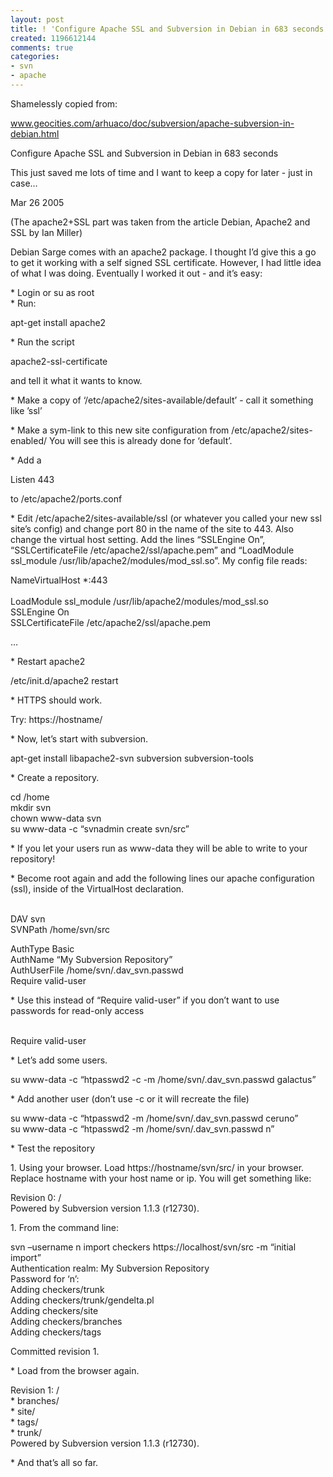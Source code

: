 ```yaml
---
layout: post
title: ! 'Configure Apache SSL and Subversion in Debian in 683 seconds '
created: 1196612144
comments: true
categories:
- svn
- apache
---
```

<div class="post-entry">
<p>
Shamelessly copied from:
</p>
<p>
<a href="http://www.geocities.com/arhuaco/doc/subversion/apache-subversion-in-debian.html">www.geocities.com/arhuaco/doc/subversion/apache-subversion-in-debian.html</a>
</p>
<p>
Configure Apache SSL and Subversion in Debian in 683 seconds
</p>
<p>
This just saved me lots of time and I want to keep a copy for later - just in case…
</p>
<p>
Mar 26 2005
</p>
<p>
(The apache2+SSL part was taken from the article Debian, Apache2 and SSL by Ian Miller)
</p>
<p>
Debian Sarge comes with an apache2 package. I thought I’d give this
a go to get it working with a self signed SSL certificate. However, I
had little idea of what I was doing. Eventually I worked it out - and
it’s easy:
</p>
<p>
    * Login or su as root<br />
* Run:
</p>
<p>
apt-get install apache2
</p>
<p>
    * Run the script
</p>
<p>
apache2-ssl-certificate
</p>
<p>
and tell it what it wants to know.
</p>
<p>
    * Make a copy of ‘/etc/apache2/sites-available/default’ - call it something like ’ssl’
</p>
<p>
 * Make a sym-link to this new site configuration from
/etc/apache2/sites-enabled/ You will see this is already done for
‘default’.
</p>
<p>
    * Add a
</p>
<p>
Listen 443
</p>
<p>
to /etc/apache2/ports.conf
</p>
<p>
 * Edit /etc/apache2/sites-available/ssl (or whatever you called
your new ssl site’s config) and change port 80 in the name of the site
to 443. Also change the virtual host setting. Add the lines “SSLEngine
On”, “SSLCertificateFile /etc/apache2/ssl/apache.pem” and “LoadModule
ssl_module /usr/lib/apache2/modules/mod_ssl.so”. My config file reads:
</p>
<p>
NameVirtualHost *:443<br />
<br />
LoadModule ssl_module /usr/lib/apache2/modules/mod_ssl.so<br />
SSLEngine On<br />
SSLCertificateFile /etc/apache2/ssl/apache.pem
</p>
<p>
 …
</p>
<p>
    * Restart apache2
</p>
<p>
/etc/init.d/apache2 restart
</p>
<p>
    * HTTPS should work.
</p>
<p>
Try: https://hostname/
</p>
<p>
    * Now, let’s start with subversion.
</p>
<p>
apt-get install libapache2-svn subversion subversion-tools
</p>
<p>
    * Create a repository.
</p>
<p>
cd /home<br />
mkdir svn<br />
chown www-data svn<br />
su www-data -c “svnadmin create svn/src”
</p>
<p>
    * If you let your users run as www-data they will be able to write to your repository!
</p>
<p>
    * Become root again and add the following lines our apache configuration (ssl), inside of the VirtualHost declaration.
</p>
<p>
 <br />
DAV svn<br />
SVNPath /home/svn/src
</p>
<p>
    AuthType Basic<br />
AuthName “My Subversion Repository”<br />
AuthUserFile /home/svn/.dav_svn.passwd<br />
Require valid-user<br />
</p>
<p>
    * Use this instead of “Require valid-user” if you don’t want to use passwords for read-only access
</p>
<p>
  <br />
Require valid-user<br />
</p>
<p>
    * Let’s add some users.
</p>
<p>
su www-data -c “htpasswd2 -c -m /home/svn/.dav_svn.passwd galactus”
</p>
<p>
    * Add another user (don’t use -c or it will recreate the file)
</p>
<p>
su www-data -c “htpasswd2 -m /home/svn/.dav_svn.passwd ceruno”<br />
su www-data -c “htpasswd2 -m /home/svn/.dav_svn.passwd n”
</p>
<p>
    * Test the repository
</p>
<p>
 1. Using your browser. Load https://hostname/svn/src/ in your
browser. Replace hostname with your host name or ip. You will get
something like:
</p>
<p>
Revision 0: /<br />
Powered by Subversion version 1.1.3 (r12730).
</p>
<p>
   1. From the command line:
</p>
<p>
 svn –username n import checkers https://localhost/svn/src -m “initial import”<br />
Authentication realm:  My Subversion Repository<br />
Password for ‘n’:<br />
Adding         checkers/trunk<br />
Adding         checkers/trunk/gendelta.pl<br />
Adding         checkers/site<br />
Adding         checkers/branches<br />
Adding         checkers/tags
</p>
<p>
Committed revision 1.
</p>
<p>
    * Load from the browser again.
</p>
<p>
Revision 1: /<br />
* branches/<br />
* site/<br />
* tags/<br />
* trunk/<br />
Powered by Subversion version 1.1.3 (r12730).
</p>
<p>
    * And that’s all so far.
</p>
</div>
